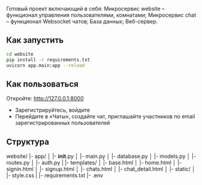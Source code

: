 Готовый проект включающий в себя:
    Микросервис website – функционал управления пользователями, комнатами;
    Микросервис chat – функционал Websocket чатов;
    База данных;
    Веб-сервер.

## Как запустить

```bash
cd website
pip install -r requirements.txt
uvicorn app.main:app --reload
```

## Как пользоваться

Откройте: http://127.0.0.1:8000

- Зарегистрируйтесь, войдите
- Перейдите в «Чаты», создайте чат, приглашайте участников по email зарегистрированных пользователей

## Структура

website/
|- app/
│  |- __init__.py
│  |- main.py
│  |- database.py
│  |- models.py
│  |- routes.py
│  |- auth.py
|
|- templates/
│  |- base.html
│  |- home.html
│  |- signin.html
│  |- signup.html
│  |- chats.html
│  |- chat_detail.html
│  |- static/
│     |- style.css
|
|- requirements.txt
|- .env